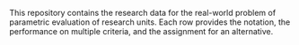 This repository contains the research data for the real-world problem of parametric evaluation of research units. Each row provides the notation, the performance on multiple criteria, and the assignment for an alternative.
